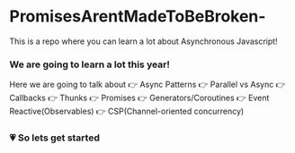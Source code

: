 # PromisesArentMadeToBeBroken-

This is a repo where you can learn a lot about Asynchronous Javascript!

<h3>
We are going to learn a lot this year!
</h3>

Here we are going to talk about
👉 Async Patterns
👉 Parallel vs Async
👉 Callbacks
👉 Thunks
👉 Promises
👉 Generators/Coroutines
👉 Event Reactive(Observables)
👉 CSP(Channel-oriented concurrency)

<h3>
💗 So lets get started 
</h3>
